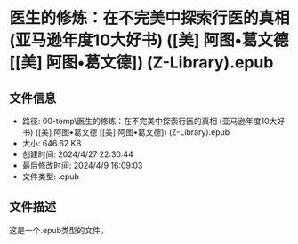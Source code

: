 ﻿# 医生的修炼：在不完美中探索行医的真相 (亚马逊年度10大好书) ([美] 阿图•葛文德 [[美] 阿图•葛文德]) (Z-Library).epub

## 文件信息
- 路径: 00-temp\医生的修炼：在不完美中探索行医的真相 (亚马逊年度10大好书) ([美] 阿图•葛文德 [[美] 阿图•葛文德]) (Z-Library).epub
- 大小: 646.62 KB
- 创建时间: 2024/4/27 22:30:44
- 最后修改时间: 2024/4/9 16:09:03
- 文件类型: .epub

## 文件描述
这是一个.epub类型的文件。

